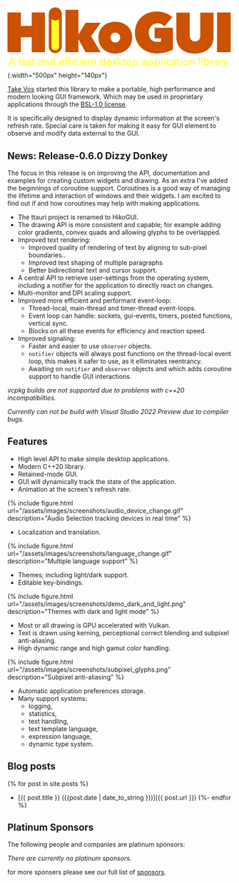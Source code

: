 
![HikoGUI: A modern, high-performance, retained-mode, gui library](/assets/images/logos/hikogui-logo-1000x280.png){:width="500px" height="140px"}

[Take Vos](https://github.com/takev/) started this library to make a portable,
high performance and modern looking GUI framework. Which may be used in
proprietary applications through the [BSL-1.0 license](https://opensource.org/licenses/BSL-1.0).

It is specifically designed to display dynamic information at the screen's
refresh rate. Special care is taken for making it easy for GUI element to
observe and modify data external to the GUI.

News: Release-0.6.0 Dizzy Donkey
---------------------------------

The focus in this release is on improving the API, documentation and examples for
creating custom widgets and drawing. As an extra I've added the beginnings of
coroutine support. Coroutines is a good way of managing the lifetime and interaction
of windows and their widgets. I am excited to find out if and how coroutines may help
with making applications.

 * The ttauri project is renamed to HikoGUI.
 * The drawing API is more consistent and capable; for example adding
   color gradients, convex quads and allowing glyphs to be overlapped.
 * Improved text rendering:
   - Improved quality of rendering of text by aligning to sub-pixel boundaries..
   - Improved text shaping of multiple paragraphs
   - Better bidirectional text and cursor support.
 * A central API to retrieve user-settings from the operating system,
   including a notifier for the application to directly react on changes.
 * Multi-monitor and DPI scaling support.
 * Improved more efficient and performant event-loop:
   - Thread-local, main-thread and timer-thread event-loops.
   - Event loop can handle: sockets, gui-events, timers, posted functions, vertical sync.
   - Blocks on all these events for efficiency and reaction speed.
 * Improved signaling:
   - Faster and easier to use `observer` objects.
   - `notifier` objects will always post functions on the thread-local event loop,
     this makes it safer to use, as it elliminates reentrancy.
   - Awaiting on `notifier` and `observer` objects and which adds coroutine support
     to handle GUI interactions.

_vcpkg builds are not supported due to problems with c++20 incompatibilties._

_Currently can not be build with Visual Studio 2022 Preview due to compiler bugs._

Features
--------

 - High level API to make simple desktop applications.
 - Modern C++20 library.
 - Retained-mode GUI.
 - GUI will dynamically track the state of the application.
 - Animation at the screen's refresh rate.

{% include figure.html url="/assets/images/screenshots/audio_device_change.gif" description="Audio Selection tracking devices in real time" %}

 - Localization and translation.

{% include figure.html url="/assets/images/screenshots/language_change.gif" description="Multiple language support" %}

 - Themes; including light/dark support.
 - Editable key-bindings.

{% include figure.html url="/assets/images/screenshots/demo_dark_and_light.png" description="Themes with dark and light mode" %}

 - Most or all drawing is GPU accelerated with Vulkan.
 - Text is drawn using kerning, perceptional correct blending and subpixel anti-aliasing.
 - High dynamic range and high gamut color handling.

{% include figure.html url="/assets/images/screenshots/subpixel_glyphs.png" description="Subpixel anti-aliasing" %}

 - Automatic application preferences storage.
 - Many support systems:
   + logging,
   + statistics,
   + text handling,
   + text template language,
   + expression language,
   + dynamic type system.

Blog posts
----------
{% for post in site.posts %}
 - [{{ post.title }} ({{post.date | date_to_string }})]({{ post.url }})
{%- endfor %}

Platinum Sponsors
-----------------

The following people and companies are platinum sponsors:

_There are currently no platinum sponsors._

for more sponsers please see our full list of [sponsors](sponsors.md).

